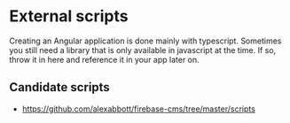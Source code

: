 # External scripts

Creating an Angular application is done mainly with typescript.
Sometimes you still need a library that is only available in javascript at the time.
If so, throw it in here and reference it in your app later on.

## Candidate scripts

- <https://github.com/alexabbott/firebase-cms/tree/master/scripts>